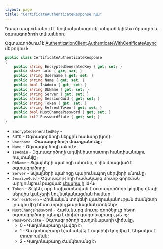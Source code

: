 ```yaml
---
layout: page
title: "CertificateAuthenticateResponse դաս" 
---
```


Դասը պարունակում է նույնականացումը անցած կլիենտ ծրագրի և օգտագործողի տվյալները։

Օգտագործվում է [AuthenticationClient](../routes/AuthenticationClient.md).[AuthenticateWithCertificateAsync](../routes/AuthenticationClient/AuthenticateWithCertificateAsync.md) մեթոդում։

```c#
public class CertificateAuthenticateResponse
{
    public string EncryptedGeneratedKey { get; set; }
    public short SUID { get; set; }
    public string Username { get; set; }
    public string Name { get; set; }
    public bool IsAdmin { get; set; }
    public string DbName { get; set; }
    public string Server { get; set; }
    public string SessionGuid { get; set; }
    public string Token { get; set; }
    public string RefreshToken { get; set; }
    public bool MustChangePassword { get; set; }
    public int? PasswordState { get; set; }
}
```

* `EncryptedGeneratedKey` - 
* `SUID` - Օգտագործողի ներքին համարը (կոդ)։
* `Username` - Օգտագործողի մուտքանունը։
* `Name` - Օգտագործողի անուն։
* `IsAdmin` - Օգտագործողի ադմինիստրատոր հանդիսանալու հայտանիշ։
* `DbName` - Տվյալների պահոցի անունը, որին միացված է օգտագործողը։
* `Server` - Տվյալների պահոցը պարունակող սերվերի անունը։
* `SessionGuid` - Օգտագործողի համակարգ մուտք գործման արդյունքում բացված [սեսսիայի](../../server_api/types/SessionInfo.md) id-ն։
* `Token` - Տոկեն, որը նախատեսված է օգտագործողի կողմից դեպի սերվիս կանչերի նույնականացման համար։
* `RefreshToken` - Հիմնական տոկենի վավերականության ժամկետի լրացումից հետո տրվող թարմացման տոկենը։
* `MustChangePassword` - Համակարգ մուտք գործելուց հետո օգտագործողը պետք է փոխի գաղտնաբառը, թե ոչ։
* `PasswordState` - Օգտագործողի գաղտնաբառի վիճակը։
    * 0 - Գաղտնաբառը վավեր է։
    * 1 - Գաղտնաբառը նշանակվել է ադմինի կողմից և ենթակա է փոփոխման:
    * 2 - Գաղտնաբառը ժամկետանց է։




